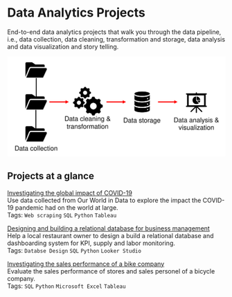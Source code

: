 # Data Analytics Projects
End-to-end data analytics projects that walk you through the data pipeline, i.e., data collection, data cleaning, transformation and storage, data analysis and data visualization and story telling.

![pipeline](img/data_pipeline.svg)

## Projects at a glance
[Investigating the global impact of COVID-19](https://github.com/cfonderson/portfolio/tree/main/Data%20Analytics/COVID%20Investigation) <br>
Use data collected from Our World in Data to explore the impact the COVID-19 pandemic had on the world at large. <br>
Tags: `Web scraping` `SQL` `Python` `Tableau`



[Designing and building a relational database for business management](https://github.com/cfonderson/portfolio/tree/main/Data%20Analytics/Business%20Management%20DB)<br>
Help a local restaurant owner to design a build a relational database and dashboarding system for KPI, supply and labor monitoring.<br>
Tags: `Databse Design` `SQL` `Python` `Looker Studio`



[Investigating the sales performance of a bike company](https://github.com/cfonderson/portfolio/tree/main/Data%20Analytics/Bike%20X%20Sales)<br>
Evaluate the sales performance of stores and sales personel of a bicycle company. <br>
Tags: `SQL` `Python` `Microsoft Excel` `Tableau`
